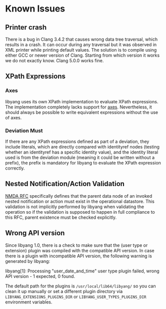 # Known Issues

## Printer crash

There is a bug in Clang 3.4.2 that causes wrong data tree traversal, which results in a crash.
It can occur during any traversal but it was observed in XML printer while printing default
values. The solution is to compile using either GCC or newer version of Clang. Starting
from which version it works we do not exactly know. Clang 5.0.0 works fine.

## XPath Expressions

### Axes

libyang uses its own XPath implementation to evaluate XPath expressions. The implementation
completely lacks support for [axes](https://www.w3.org/TR/1999/REC-xpath-19991116/#axes).
Nevertheless, it should always be possible to write equivalent expressions without
the use of axes.

### Deviation Must

If there are any XPath expressions defined as part of a deviation, they include literals,
which are directly compared with identityref nodes (testing whether an identityref has a
specific identity value), and the identity literal used is from the deviation module
(meaning it could be written without a prefix), the prefix is mandatory for libyang
to evaluate the XPath expression correctly.

## Nested Notification/Action Validation

[NMDA RFC](https://tools.ietf.org/html/rfc8342#section-6.2) specifically defines that
the parent data node of an invoked nested notification or action must exist in
the operational datastore. This validation is not implicitly performed by libyang when
validating the operation so if the validation is supposed to happen in full compliance
to this RFC, parent existence must be checked explicitly.

## Wrong API version

Since libyang 1.0, there is a check to make sure that the (user type or extension) plugin
was compiled with the compatible API version. In case there is a plugin with incompatible
API version, the following warning is generated by libyang:

libyang[1]: Processing "user\_date\_and\_time" user type plugin failed, wrong API version - 1 expected, 0 found.

The default path for the plugins is `/usr/local/lib64/libyang/` so you can clean it up
manually or set a different plugin directory via `LIBYANG_EXTENSIONS_PLUGINS_DIR` or
`LIBYANG_USER_TYPES_PLUGINS_DIR` environment variables.

